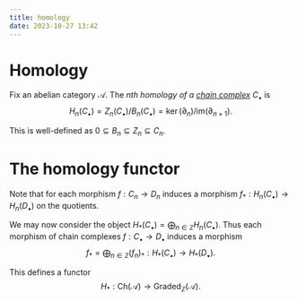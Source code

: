 ```yaml
---
title: homology
date: 2023-10-27 13:42
---
```

# Homology
Fix an abelian category $\mathcal A$. The *$n$th homology of a [chain complex](chain_complexes.md)* $C_\bullet$ is
$$
H_n(C_\bullet) = Z_n(C_\bullet)/B_n(C_\bullet) = \ker(\partial_n)/\text{im}(\partial_{n+1}).
$$

This is well-defined as $0\subseteq B_n\subseteq Z_n\subseteq C_n$.

# The homology functor
Note that for each morphism  $f:C_n\to D_n$ induces a morphism
$f_* : H_n(C_\bullet)\to H_n(D_\bullet)$ on the quotients. 

We may now consider the object 
$H_*(C_\bullet) = \bigoplus_{n\in\mathbb{Z}} H_n(C_\bullet)$.
Thus each morphism of chain complexes $f:C_\bullet\to D_\bullet$ induces a morphism 
$$
f_* = \bigoplus_{n\in\mathbb{Z}} (f_n)_*:H_*(C_\bullet)\to H_*(D_\bullet).
$$

This defines a functor 
$$
H_* : \text{Ch}({\mathcal A})\to\text{Graded}_{\mathbb{Z}}(\mathcal A).
$$

